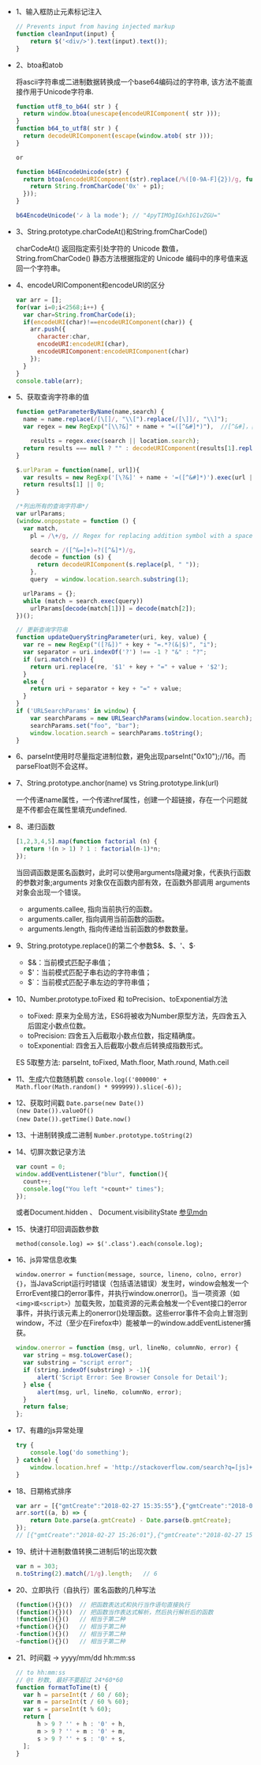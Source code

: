 * 1、输入框防止元素标记注入

  ```js
  // Prevents input from having injected markup
  function cleanInput(input) {
      return $('<div/>').text(input).text());
  }
  ```

* 2、btoa和atob

  将ascii字符串或二进制数据转换成一个base64编码过的字符串, 该方法不能直接作用于Unicode字符串.

  ```js
  function utf8_to_b64( str ) {
    return window.btoa(unescape(encodeURIComponent( str )));
  }
  function b64_to_utf8( str ) {
    return decodeURIComponent(escape(window.atob( str )));
  }

  or

  function b64EncodeUnicode(str) {
    return btoa(encodeURIComponent(str).replace(/%([0-9A-F]{2})/g, function(match, p1) {
      return String.fromCharCode('0x' + p1);
    }));
  }

  b64EncodeUnicode('✓ à la mode'); // "4pyTIMOgIGxhIG1vZGU="
  ```

* 3、String.prototype.charCodeAt()和String.fromCharCode()  

  charCodeAt() 返回指定索引处字符的 Unicode 数值，String.fromCharCode() 静态方法根据指定的 Unicode 编码中的序号值来返回一个字符串。

* 4、encodeURIComponent和encodeURI的区分  

  ```js
  var arr = [];
  for(var i=0;i<2568;i++) {
    var char=String.fromCharCode(i);
    if(encodeURI(char)!==encodeURIComponent(char)) {
      arr.push({
        character:char,
        encodeURI:encodeURI(char),
        encodeURIComponent:encodeURIComponent(char)
      });
    }
  }
  console.table(arr);
  ```

* 5、获取查询字符串的值  

  ```js
  function getParameterByName(name,search) {
    name = name.replace(/[\[]/, "\\[").replace(/[\]]/, "\\]");
    var regex = new RegExp("[\\?&]" + name + "=([^&#]*)"),  //[^&#]，非&且非#

      results = regex.exec(search || location.search);
    return results === null ? "" : decodeURIComponent(results[1].replace(/\+/g, " "));
  }

  $.urlParam = function(name[, url]){
    var results = new RegExp('[\?&]' + name + '=([^&#]*)').exec(url || window.location.href) || '';
    return results[1] || 0;
  }

  /*列出所有的查询字符串*/
  var urlParams;
  (window.onpopstate = function () {
    var match,
      pl = /\+/g, // Regex for replacing addition symbol with a space

      search = /([^&=]+)=?([^&]*)/g,
      decode = function (s) { 
        return decodeURIComponent(s.replace(pl, " ")); 
      },
      query  = window.location.search.substring(1);

    urlParams = {};
    while (match = search.exec(query))
      urlParams[decode(match[1])] = decode(match[2]);
  })();

  // 更新查询字符串
  function updateQueryStringParameter(uri, key, value) {
    var re = new RegExp("([?&])" + key + "=.*?(&|$)", "i");
    var separator = uri.indexOf('?') !== -1 ? "&" : "?";
    if (uri.match(re)) {
      return uri.replace(re, '$1' + key + "=" + value + '$2');
    }
    else {
      return uri + separator + key + "=" + value;
    }
  }
  if ('URLSearchParams' in window) {
      var searchParams = new URLSearchParams(window.location.search);
      searchParams.set("foo", "bar");
      window.location.search = searchParams.toString();
  }
  ```

* 6、parseInt使用时尽量指定进制位数，避免出现parseInt("0x10");//16。而parseFloat则不会这样。

* 7、String.prototype.anchor(name) vs String.prototype.link(url)  

    一个传递name属性，一个传递href属性，创建一个超链接，存在一个问题就是不传都会在属性里填充undefined.

* 8、递归函数  
  ```js
  [1,2,3,4,5].map(function factorial (n) {
    return !(n > 1) ? 1 : factorial(n-1)*n;
  });
  ```

  当回调函数是匿名函数时，此时可以使用arguments隐藏对象，代表执行函数的参数对象;arguments 对象仅在函数内部有效，在函数外部调用 arguments 对象会出现一个错误。 

  + arguments.callee, 指向当前执行的函数。  
  + arguments.caller, 指向调用当前函数的函数。  
  + arguments.length, 指向传递给当前函数的参数数量。  

* 9、String.prototype.replace()的第二个参数$&、$$、$'、$·  

  - $&：当前模式匹配子串值；
  - $'：当前模式匹配子串右边的字符串值；
  - $\`：当前模式匹配子串左边的字符串值；

* 10、Number.prototype.toFixed 和 toPrecision、toExponential方法  

  - toFixed: 原来为全局方法，ES6将被收为Number原型方法，先四舍五入后固定小数点位数。
  - toPrecision: 四舍五入后截取小数点位数，指定精确度。
  - toExponential: 四舍五入后截取小数点后转换成指数形式。

  ES 5取整方法: parseInt, toFixed, Math.floor, Math.round, Math.ceil

* 11、生成六位数随机数
  `console.log(('000000' + Math.floor(Math.random() * 999999)).slice(-6));`

* 12、获取时间戳
  `Date.parse(new Date())`  
  `(new Date()).valueOf()`  
  `(new Date()).getTime()`
  `Date.now()`

* 13、十进制转换成二进制
  `Number.prototype.toString(2)`

* 14、切屏次数记录方法
  ```js
  var count = 0;
  window.addEventListener("blur", function(){
    count++;
    console.log("You left "+count+" times");
  });
  ```

  或者Document.hidden 、 Document.visibilityState [参见mdn](https://developer.mozilla.org/en-US/docs/Web/API/Page_Visibility_API)

* 15、快速打印回调函数参数

  `method(console.log) => $('.class').each(console.log);`

* 16、js异常信息收集

  `window.onerror = function(message, source, lineno, colno, error){}`，当JavaScript运行时错误（包括语法错误）发生时，window会触发一个ErrorEvent接口的error事件，并执行window.onerror()。当一项资源（如`<img>或<script>`）加载失败，加载资源的元素会触发一个Event接口的error事件，并执行该元素上的onerror()处理函数。这些error事件不会向上冒泡到window，不过（至少在Firefox中）能被单一的window.addEventListener捕获。

  ```js
  window.onerror = function (msg, url, lineNo, columnNo, error) {
    var string = msg.toLowerCase();
    var substring = "script error";
    if (string.indexOf(substring) > -1){
        alert('Script Error: See Browser Console for Detail');
    } else {
        alert(msg, url, lineNo, columnNo, error);
    }
    return false;
  };
  ```

* 17、有趣的js异常处理

    ```js
    try {
        console.log('do something');
    } catch(e) {
        window.location.href = 'http://stackoverflow.com/search?q=[js]+' + e.message;
    }
    ```

* 18、日期格式排序

    ```js
    var arr = [{"gmtCreate":"2018-02-27 15:35:55"},{"gmtCreate":"2018-02-27 16:11:00"},{"gmtCreate":"2018-02-27 15:26:01"}];
    arr.sort((a, b) => {
        return Date.parse(a.gmtCreate) - Date.parse(b.gmtCreate);
    });
    // [{"gmtCreate":"2018-02-27 15:26:01"},{"gmtCreate":"2018-02-27 15:35:55"},{"gmtCreate":"2018-02-27 16:11:00"}]
    ```

* 19、统计十进制数值转换二进制后1的出现次数

  ```js
  var n = 303;
  n.toString(2).match(/1/g).length;   // 6
  ```

* 20、立即执行（自执行）匿名函数的几种写法

  ```js
  (function(){}())  // 把函数表达式和执行当作语句直接执行
  (function(){})()  // 把函数当作表达式解析，然后执行解析后的函数
  !function(){}()   // 相当于第二种
  +function(){}()   // 相当于第二种
  -function(){}()   // 相当于第二种
  ~function(){}()   // 相当于第二种
  ```

* 21、时间戳 -> yyyy/mm/dd hh:mm:ss

  ```js
  // to hh:mm:ss
  // @t 秒数, 最好不要超过 24*60*60
  function formatToTime(t) {
    var h = parseInt(t / 60 / 60);
    var m = parseInt(t / 60 % 60);
    var s = parseInt(t % 60);
    return [
        h > 9 ? '' + h : '0' + h,
        m > 9 ? '' + m : '0' + m,
        s > 9 ? '' + s : '0' + s,
    ];
  }
  ```